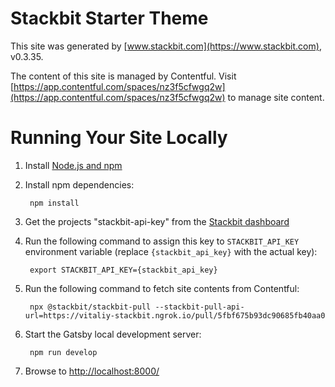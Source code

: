 # Stackbit Starter Theme

This site was generated by [www.stackbit.com](https://www.stackbit.com), v0.3.35.

The content of this site is managed by Contentful. Visit [https://app.contentful.com/spaces/nz3f5cfwgq2w](https://app.contentful.com/spaces/nz3f5cfwgq2w) to manage site content.

# Running Your Site Locally

1. Install [Node.js and npm](https://nodejs.org/en/)

1. Install npm dependencies:

        npm install

1. Get the projects "stackbit-api-key" from the [Stackbit dashboard](https://app.stackbit.com/dashboard)

1. Run the following command to assign this key to `STACKBIT_API_KEY` environment variable (replace `{stackbit_api_key}` with the actual key):

        export STACKBIT_API_KEY={stackbit_api_key}

1. Run the following command to fetch site contents from Contentful:

        npx @stackbit/stackbit-pull --stackbit-pull-api-url=https://vitaliy-stackbit.ngrok.io/pull/5fbf675b93dc90685fb40aa0

1. Start the Gatsby local development server:

        npm run develop

1. Browse to [http://localhost:8000/](http://localhost:8000/)
